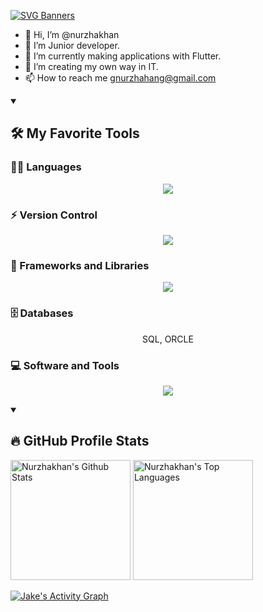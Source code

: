 [![SVG Banners](https://svg-banners.vercel.app/api?type=typeWriter&text1=Nurzhakhan%20👩🏻‍💻%20|%20WELCOME!&width=800&height=110)](https://github.com/Akshay090/svg-banners)

- 👋 Hi, I’m @nurzhakhan
- 👀 I’m Junior developer.
- 🌱 I’m currently making applications with Flutter.
- 💞️ I’m creating my own way in IT.
- 📫 How to reach me gnurzhahang@gmail.com

<!---
nurzhakhan/nurzhakhan is a ✨ special ✨ repository because its `README.md` (this file) appears on your GitHub profile.
You can click the Preview link to take a look at your changes.
--->

<details open> 
  <summary><h2>🛠️ My Favorite Tools</h2></summary>
  <!-- Some badges are from https://github.com/Ileriayo/markdown-badges -->

  <h3>👨‍💻 Languages</h3>

  <p align="center">
    <a href="https://skillicons.dev">
      <img src="https://skillicons.dev/icons?i=java,dart" />
    </a>
  </p>

  <h3>⚡ Version Control</h3>
  <p align="center">
     <img src="https://skillicons.dev/icons?i=github,gitlab" />
  </p>

  <h3>🧰 Frameworks and Libraries</h3>
  
  <p align="center">
    <a href="https://skillicons.dev">
      <img src="https://skillicons.dev/icons?i=nodejs,angular,vue,react" />
    </a>
  </p>
  
  <h3>🗄️ Databases </h3>
  
  <p align="center">
    <!---
    <a href="https://skillicons.dev">
      <img src="https://skillicons.dev/icons?i=mongodb,postgres" /> 
    </a>
--->
    <span>SQL, ORCLE</span>
  </p>
  
  <h3>💻 Software and Tools</h3>
  
  <p align="center">
    <a href="https://skillicons.dev">
      <img src="https://skillicons.dev/icons?i=git,idea,vscode" />
    </a>
  </p>
    
</details>


<details open> 
  <summary><h2>🔥 GitHub Profile Stats</h2></summary>
<!-- https://github.com/anuraghazra/github-readme-stats -->

  <a href="https://github.com/anuraghazra/github-readme-stats"><img alt="Nurzhakhan's Github Stats" src="https://denvercoder1-github-readme-stats.vercel.app/api/?username=nurzhakhan&show_icons=true&include_all_commits=true&count_private=true&theme=react&hide_border=true&bg_color=1F222E&title_color=F85D7F&icon_color=F8D866" height="192px"/></a>
  <a href="https://github.com/anuraghazra/github-readme-stats"><img alt="Nurzhakhan's Top Languages" src="https://github-readme-stats.vercel.app/api/top-langs/?username=nurzhakhan&langs_count=8&layout=compact&theme=react&hide_border=true&bg_color=1F222E&title_color=F85D7F&icon_color=F8D866&count_private=true" height="192px"/></a>
  <br/>
  
  <!-- https://github.com/ashutosh00710/github-readme-activity-graph -->

  <a href="https://github.com/ashutosh00710/github-readme-activity-graph"><img alt="Jake's Activity Graph" src="https://github-readme-activity-graph.cyclic.app/graph/?username=nurzhakhan&bg_color=1F222E&color=F8D866&line=F85D7F&point=FFFFFF&hide_border=true" /></a>
  
</details>
